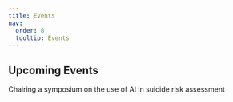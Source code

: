 ```yaml
---
title: Events
nav:
  order: 8
  tooltip: Events 
---
```


## Upcoming Events


Chairing a symposium on the use of AI in suicide risk assessment